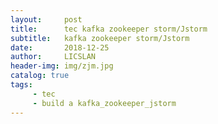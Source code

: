 ```yaml
---
layout:     post
title:      tec kafka zookeeper storm/Jstorm
subtitle:   kafka zookeeper storm/Jstorm
date:       2018-12-25
author:     LICSLAN
header-img: img/zjm.jpg
catalog: true
tags:
     - tec
     - build a kafka_zookeeper_jstorm
---
```

